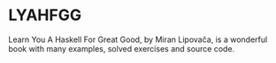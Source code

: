 # LYAHFGG
Learn You A Haskell For Great Good, by Miran Lipovača, is a wonderful book with many examples, solved exercises and source code.
